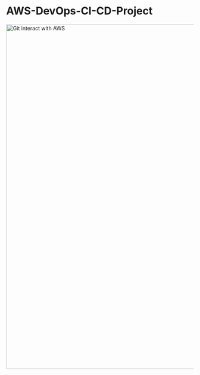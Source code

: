# AWS-DevOps-CI-CD-Project


<img width="925" alt="Git interact with AWS" src="https://github.com/ataullahkhanrifat/AWS-DevOps-CI-CD-Project/assets/89423331/7f68df77-8826-4db7-a895-6bbf042133fc">
